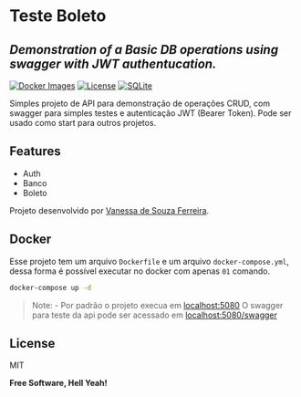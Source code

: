 # Teste Boleto
## _Demonstration of a Basic DB operations using swagger with JWT authentucation._
[![Docker Images](https://img.shields.io/badge/Docker-Images-blue.svg?logo=docker)](https://www.docker.com/) [![License](https://img.shields.io/badge/License-MIT-blue.svg)](https://opensource.org/licenses/MIT) [![SQLite](https://img.shields.io/badge/SQLite-Database-blue.svg?logo=sqlite)](https://www.sqlite.org/)

Simples projeto de API para demonstração de operações CRUD, com swagger para simples testes e autenticação JWT (Bearer Token).
Pode ser usado como  start para outros projetos.

## Features

- Auth
- Banco
- Boleto

Projeto desenvolvido por [Vanessa de Souza Ferreira].

## Docker
Esse projeto tem um arquivo `Dockerfile` e um arquivo `docker-compose.yml`, dessa forma é possível executar no docker com apenas `01` comando.
```sh
docker-compose up -d
```
> Note: - Por padrão o projeto execua em [localhost:5080](http://localhost:5080)
> O swagger para teste da api pode ser acessado em [localhost:5080/swagger](http://localhost:5080/swagger/#/)

## License

MIT

**Free Software, Hell Yeah!**

   [Vanessa de Souza Ferreira]: <https://github.com/VanessaSouzaF/>
